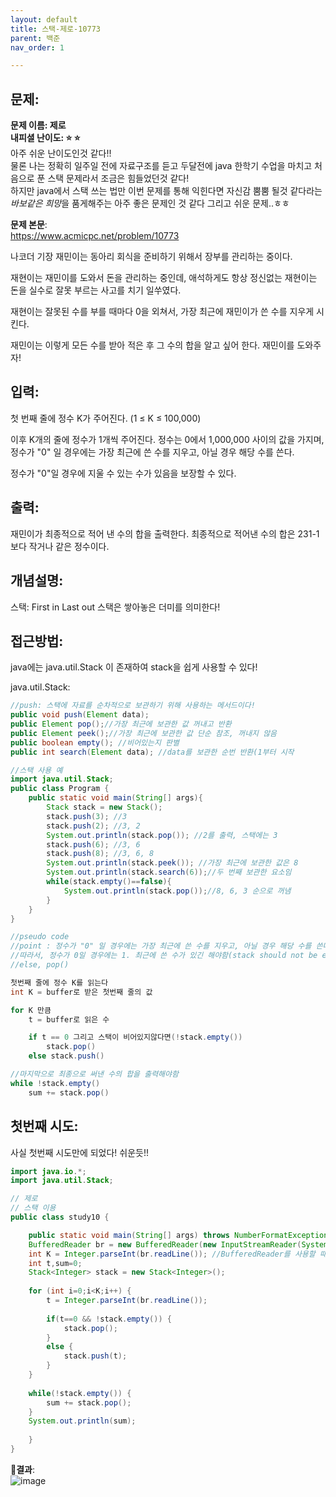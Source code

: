 ```yaml
---
layout: default
title: 스택-제로-10773 
parent: 백준
nav_order: 1

---
```



## 문제:   
**문제 이름: 제로**  
**내피셜 난이도: :star: :star:**  
아주 쉬운 난이도인것 같다!!  
물론 나는 정확히 일주일 전에 자료구조를 듣고 두달전에 java 한학기 수업을 마치고 처음으로 푼 스택 문제라서 조금은 힘들었던것 같다!  
하지만 java에서 스택 쓰는 법만 이번 문제를 통해 익힌다면 자신감 뿜뿜 될것 같다라는 *바보같은 희망*을 품게해주는 아주 좋은 문제인 것 같다 그리고 쉬운 문제..ㅎㅎ   

  

**문제 본문**:  
https://www.acmicpc.net/problem/10773

나코더 기장 재민이는 동아리 회식을 준비하기 위해서 장부를 관리하는 중이다.

재현이는 재민이를 도와서 돈을 관리하는 중인데, 애석하게도 항상 정신없는 재현이는 돈을 실수로 잘못 부르는 사고를 치기 일쑤였다.

재현이는 잘못된 수를 부를 때마다 0을 외쳐서, 가장 최근에 재민이가 쓴 수를 지우게 시킨다.

재민이는 이렇게 모든 수를 받아 적은 후 그 수의 합을 알고 싶어 한다. 재민이를 도와주자!


## 입력:   
첫 번째 줄에 정수 K가 주어진다. (1 ≤ K ≤ 100,000)

이후 K개의 줄에 정수가 1개씩 주어진다. 정수는 0에서 1,000,000 사이의 값을 가지며, 정수가 "0" 일 경우에는 가장 최근에 쓴 수를 지우고, 아닐 경우 해당 수를 쓴다.

정수가 "0"일 경우에 지울 수 있는 수가 있음을 보장할 수 있다.

## 출력:   
재민이가 최종적으로 적어 낸 수의 합을 출력한다. 최종적으로 적어낸 수의 합은 231-1보다 작거나 같은 정수이다.


## 개념설명:   
스택: First in Last out 
스택은 쌓아놓은 더미를 의미한다!


## 접근방법:   
java에는 java.util.Stack 이 존재하여 stack을 쉽게 사용할 수 있다!

java.util.Stack:
```java
//push: 스택에 자료를 순차적으로 보관하기 위해 사용하는 메서드이다!
public void push(Element data);
public Element pop();//가장 최근에 보관한 값 꺼내고 반환
public Element peek();//가장 최근에 보관한 값 단순 참조, 꺼내지 않음
public boolean empty(); //비어있는지 판별
public int search(Element data); //data를 보관한 순번 반환(1부터 시작
```
```java
//스택 사용 예
import java.util.Stack;
public class Program {
	public static void main(String[] args){
		Stack stack = new Stack();
		stack.push(3); //3
		stack.push(2); //3, 2
		System.out.println(stack.pop()); //2를 출력, 스택에는 3
		stack.push(6); //3, 6
		stack.push(8); //3, 6, 8
		System.out.println(stack.peek()); //가장 최근에 보관한 값은 8 
		System.out.println(stack.search(6));//두 번째 보관한 요소임
		while(stack.empty()==false){
			System.out.println(stack.pop());//8, 6, 3 순으로 꺼냄
		}
	}
}

```

``` java 
//pseudo code
//point : 정수가 "0" 일 경우에는 가장 최근에 쓴 수를 지우고, 아닐 경우 해당 수를 쓴다.
//따라서, 정수가 0일 경우에는 1. 최근에 쓴 수가 있긴 해야함(stack should not be empty)
//else, pop()

첫번째 줄에 정수 K를 읽는다
int K = buffer로 받은 첫번째 줄의 값

for K 만큼 
    t = buffer로 읽은 수

    if t == 0 그리고 스택이 비어있지않다면(!stack.empty())
        stack.pop()
    else stack.push()

//마지막으로 최종으로 써낸 수의 합을 출력해야함
while !stack.empty()
    sum += stack.pop()

```

## 첫번째 시도: 
사실 첫번째 시도만에 되었다!
쉬운듯!!

```java
import java.io.*; 
import java.util.Stack;

// 제로
// 스택 이용 
public class study10 {

	public static void main(String[] args) throws NumberFormatException, IOException {
	BufferedReader br = new BufferedReader(new InputStreamReader(System.in));
	int K = Integer.parseInt(br.readLine()); //BufferedReader를 사용할 때에는 br.readLin()은 String 값이기 때문에 정수변수로 저장하고싶으면 형변환이 필요하다! 또한 exception throws도 위에 추가해주어야한다.
	int t,sum=0;
	Stack<Integer> stack = new Stack<Integer>();
	
	for (int i=0;i<K;i++) {
		t = Integer.parseInt(br.readLine());
		
		if(t==0 && !stack.empty()) {
			stack.pop();
		}
		else {
			stack.push(t);
		}
	}
	
	while(!stack.empty()) {
		sum += stack.pop();
	}
	System.out.println(sum);
	
	}
}

``` 

**:clap:결과**:  
![image](https://user-images.githubusercontent.com/37579661/89558769-9f9b6a00-d84f-11ea-83a6-6bfe5000e827.png)


